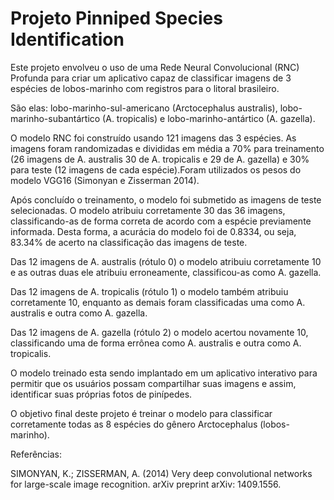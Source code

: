 # Projeto Pinniped Species Identification

Este projeto envolveu o uso de uma Rede Neural Convolucional (RNC) Profunda para criar um aplicativo capaz de classificar imagens de 3 espécies de lobos-marinho com registros para o litoral brasileiro.

São elas: lobo-marinho-sul-americano (Arctocephalus australis), lobo-marinho-subantártico (A. tropicalis) e lobo-marinho-antártico (A. gazella).

O modelo RNC foi construído usando 121 imagens das 3 espécies. As imagens foram randomizadas e divididas em média a 70% para treinamento (26 imagens de A. australis 30 de A. tropicalis e 29 de A. gazella) e 30% para teste (12 imagens de cada espécie).Foram utilizados os pesos do modelo VGG16 (Simonyan e Zisserman 2014).

Após concluído o treinamento, o modelo foi submetido as imagens de teste selecionadas. O modelo atribuiu corretamente 30 das 36 imagens, classificando-as de forma correta de acordo com a espécie previamente informada. Desta forma, a acurácia do modelo foi de 0.8334, ou seja, 83.34% de acerto na classificação das imagens de teste. 

Das 12 imagens de A. australis (rótulo 0) o modelo atribuiu corretamente 10 e as outras duas ele atribuiu erroneamente, classificou-as como A. gazella.

Das 12 imagens de A. tropicalis (rótulo 1) o modelo também atribuiu corretamente 10,  enquanto as demais foram classificadas uma como A. australis e outra como A. gazella. 

Das 12 imagens de A. gazella (rótulo 2) o modelo acertou novamente 10, classificando uma de forma errônea como A. australis e outra como A. tropicalis. 

O modelo treinado esta sendo implantado em um aplicativo interativo para permitir que os usuários possam compartilhar suas imagens e assim, identificar suas próprias fotos de pinípedes.

O objetivo final deste projeto é treinar o modelo para classificar corretamente todas as 8 espécies do gênero Arctocephalus (lobos-marinho).

Referências:

SIMONYAN, K.; ZISSERMAN, A. (2014) Very deep convolutional networks for 
large-scale image recognition. arXiv preprint arXiv: 1409.1556.

